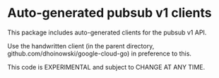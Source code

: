Auto-generated pubsub v1 clients
=================================

This package includes auto-generated clients for the pubsub v1 API.

Use the handwritten client (in the parent directory,
github.com/dhoinowski/google-cloud-go) in preference to this.

This code is EXPERIMENTAL and subject to CHANGE AT ANY TIME.
